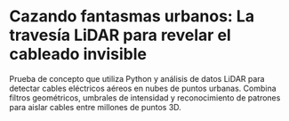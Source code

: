 # Cazando fantasmas urbanos: La travesía LiDAR para revelar el cableado invisible

Prueba de concepto que utiliza Python y análisis de datos LiDAR para detectar cables eléctricos aéreos en nubes de puntos urbanas. Combina filtros geométricos, umbrales de intensidad y reconocimiento de patrones para aislar cables entre millones de puntos 3D.


